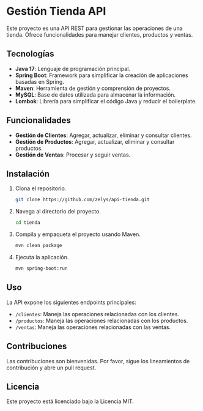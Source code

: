 # Gestión Tienda API

Este proyecto es una API REST para gestionar las operaciones de una tienda. Ofrece funcionalidades para manejar clientes, productos y ventas.

## Tecnologías

- **Java 17**: Lenguaje de programación principal.
- **Spring Boot**: Framework para simplificar la creación de aplicaciones basadas en Spring.
- **Maven**: Herramienta de gestión y comprensión de proyectos.
- **MySQL**: Base de datos utilizada para almacenar la información.
- **Lombok**: Librería para simplificar el código Java y reducir el boilerplate.

## Funcionalidades

- **Gestión de Clientes**: Agregar, actualizar, eliminar y consultar clientes.
- **Gestión de Productos**: Agregar, actualizar, eliminar y consultar productos.
- **Gestión de Ventas**: Procesar y seguir ventas.

## Instalación

1. Clona el repositorio.

   ```bash
   git clone https://github.com/zelys/api-tienda.git
   ```

2. Navega al directorio del proyecto.

   ```bash
   cd tienda
   ```

3. Compila y empaqueta el proyecto usando Maven.

   ```bash
   mvn clean package
   ```

4. Ejecuta la aplicación.
   ```bash
   mvn spring-boot:run
   ```

## Uso

La API expone los siguientes endpoints principales:

- `/clientes`: Maneja las operaciones relacionadas con los clientes.
- `/productos`: Maneja las operaciones relacionadas con los productos.
- `/ventas`: Maneja las operaciones relacionadas con las ventas.

## Contribuciones

Las contribuciones son bienvenidas. Por favor, sigue los lineamientos de contribución y abre un pull request.

## Licencia

Este proyecto está licenciado bajo la Licencia MIT.

